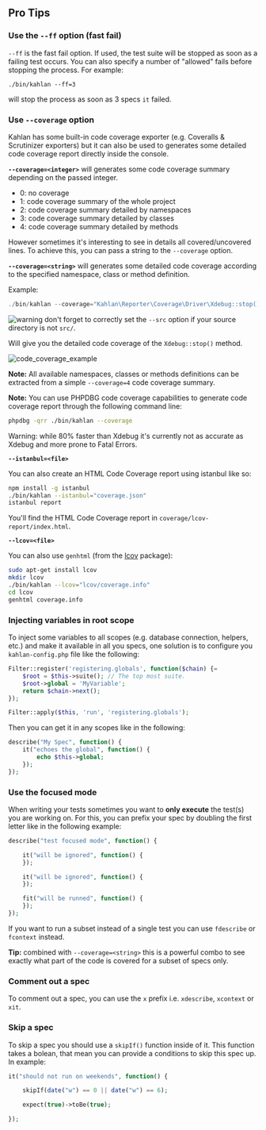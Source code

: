 ## Pro Tips

### Use the `--ff` option (fast fail)

`--ff` is the fast fail option. If used, the test suite will be stopped as soon as a failing test occurs. You can also specify a number of "allowed" fails before stopping the process. For example:

```
./bin/kahlan --ff=3
```

will stop the process as soon as 3 specs `it` failed.

### Use `--coverage` option

Kahlan has some built-in code coverage exporter (e.g. Coveralls & Scrutinizer exporters) but it can also be used to generates some detailed code coverage report directly inside the console.

**`--coverage=<integer>`** will generates some code coverage summary depending on the passed integer.

* 0: no coverage
* 1: code coverage summary of the whole project
* 2: code coverage summary detailed by namespaces
* 3: code coverage summary detailed by classes
* 4: code coverage summary detailed by methods

However sometimes it's interesting to see in details all covered/uncovered lines. To achieve this, you can pass a string to the `--coverage` option.

**`--coverage=<string>`** will generates some detailed code coverage according to the specified namespace, class or method definition.

Example:

```php
./bin/kahlan --coverage="Kahlan\Reporter\Coverage\Driver\Xdebug::stop()"
```

![warning](assets/warning.png) don't forget to correctly set the `--src` option if your source directory is not `src/`.

Will give you the detailed code coverage of the `Xdebug::stop()` method.

![code_coverage_example](assets/code_coverage.png)

**Note:**
All available namespaces, classes or methods definitions can be extracted from a simple `--coverage=4` code coverage summary.

**Note:**
You can use PHPDBG code coverage capabilities to generate code coverage report through the following command line:

```bash
phpdbg -qrr ./bin/kahlan --coverage
```

Warning: while 80% faster than Xdebug it's currently not as accurate as Xdebug and more prone to Fatal Errors.

**`--istanbul=<file>`**

You can also create an HTML Code Coverage report using istanbul like so:

```bash
npm install -g istanbul
./bin/kahlan --istanbul="coverage.json"
istanbul report
```

You'll find the HTML Code Coverage report in `coverage/lcov-report/index.html`.

**`--lcov=<file>`**

You can also use `genhtml` (from the [lcov](http://ltp.sourceforge.net/coverage/lcov.php) package):

```bash
sudo apt-get install lcov
mkdir lcov
./bin/kahlan --lcov="lcov/coverage.info"
cd lcov
genhtml coverage.info
```

### Injecting variables in root scope

To inject some variables to all scopes (e.g. database connection, helpers, etc.) and make it available in all you specs, one solution is to configure you `kahlan-config.php` file like the following:

```php
Filter::register('registering.globals', function($chain) {=
    $root = $this->suite(); // The top most suite.
    $root->global = 'MyVariable';
    return $chain->next();
});

Filter::apply($this, 'run', 'registering.globals');
```

Then you can get it in any scopes like in the following:

```php
describe("My Spec", function() {
    it("echoes the global", function() {
        echo $this->global;
    });
});
```

### Use the focused mode

When writing your tests sometimes you want to **only execute** the test(s) you are working on. For this, you can prefix your spec by doubling the first letter like in the following example:

```php
describe("test focused mode", function() {

    it("will be ignored", function() {
    });

    it("will be ignored", function() {
    });

    fit("will be runned", function() {
    });
});
```

If you want to run a subset instead of a single test you can use `fdescribe` or `fcontext` instead.

**Tip:** combined with `--coverage=<string>` this is a powerful combo to see exactly what part of the code is covered for a subset of specs only.

### Comment out a spec

To comment out a spec, you can use the `x` prefix i.e. `xdescribe`, `xcontext` or `xit`.

### Skip a spec

To skip a spec you should use a `skipIf()` function inside of it. This function takes a bolean, that mean you can provide a conditions to skip this spec up. In example:

```php
it("should not run on weekends", function() {

    skipIf(date("w") == 0 || date("w") == 6);

    expect(true)->toBe(true);

});
```
